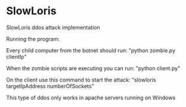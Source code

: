 # SlowLoris
SlowLoris ddos attack implementation

Running the program:

Every child computer from the botnet should run: "python zombie.py clientIp"

When the zombie scripts are executing you can run: "python client.py"

On the client use this command to start the attack: "slowloris targetIpAddress numberOfSockets"

This type of ddos only works in apache servers running on Windows
